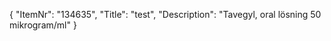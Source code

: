 {
  "ItemNr": "134635",
  "Title": "test",
  "Description": "Tavegyl, oral lösning 50 mikrogram/ml"
}